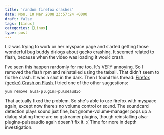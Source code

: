 ```yaml
---
title: 'random firefox crashes'
date: Mon, 10 Mar 2008 23:57:24 +0000
draft: false
tags: [Linux]
categories: [Linux]
type: post
---
```


Liz was trying to work on her myspace page and started getting those wonderful bug buddy dialogs about gecko crashing. It seemed related to flash, because when the video was loading it would crash.

I've seen this happen randomly for me too. It's VERY annoying. So I removed the flash rpm and reinstalled using the tarball. That didn't seem to fix the crash. It was a shot in the dark. Then I found this thread: [Firefox (gecko) Crash on Flash](http://forums.fedoraforum.org/showthread.php?t=171611). I tried one of the other suggestions:

`yum remove alsa-plugins-pulseaudio`

That actually fixed the problem. So she's able to use firefox with myspace again, except now there's no volume control or sound. The soundcard detection plays sound just fine, but gnome-volume-manager pops up a dialog stating there are no gstreamer plugins, though reinstalling alsa-plugins-pulseaudio again doesn't fix it. :( Time for more in depth investigation.